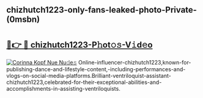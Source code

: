 ## chizhutch1223-only-fans​-leaked-photo​-Private-(0msbn)


# <h2><a href="https://mediaupload.pro?title=chizhutch1223&ref=git">🔗👉 🔴 chizhutch1223-P𝚑ot𝚘𝚜-V𝚒d𝚎o</a></h2>

[![Corinna Kopf Nue Nu𝚍e𝚜](https://i.imgur.com/0qMVB7G.gif)](https://mediaupload.pro?title=chizhutch1223&ref=git)
Online-influencer-chizhutch1223,known-for-publishing-dance-and-lifestyle-content,-including-performances-and-vlogs-on-social-media-platforms.Brilliant-ventriloquist-assistant-chizhutch1223,celebrated-for-their-exceptional-abilities-and-accomplishments-in-assisting-ventriloquists.  